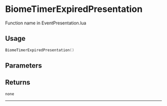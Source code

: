 # BiomeTimerExpiredPresentation
Function name in EventPresentation.lua
## Usage
```lua
BiomeTimerExpiredPresentation()
```
## Parameters

## Returns
`none`

---
